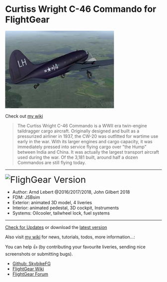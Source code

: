 # Curtiss Wright C-46 Commando for FlightGear
![C-46](https://raw.githubusercontent.com/SkybikeFG/c46/master/thumbnail.jpg)

Check out [my wiki](https://github.com/skybikefg/c46/wiki)


> The Curtiss Wright C-46 Commando is a WWII era twin-engine taildragger cargo aircraft. Originally designed and built as a pressurized airliner in 1937, the CW-20 was outfitted for wartime use early in the war. 
> With its larger engines and cargo capacity, it was immediately pressed into service flying cargo over "the Hump" between India and China. It was actually the largest transport aircraft used during the war.
> Of the 3,181 built, around half a dozen Commandos are still flying today.
________________________________________________________
<big><big><big><big>![F](http://wiki.flightgear.org/images/thumb/6/62/FlightGear_logo.png/100px-FlightGear_logo.png)lighGear Version</big></big></big></big>
* Author: Arnd Lebert @2016/2017/2018, John Gilbert 2018
* FDM: JSBsim
* Exterior: animated 3D model, 4 liveries
* Interior: animated pedestal, 3D cockpit, Instruments
* Systems: Oilcooler, tailwheel lock, fuel systems

__________________________________________________________

[Check for Updates](https://github.com/SkybikeFG/c46) or download the [latest version](https://github.com/SkybikeFG/c46/archive/master.zip)

Also visit [my wiki](https://github.com/skybikefg/c46/wiki) for news, tutorials, todos, more information...: 

You can help :+1: (by contributing your favourite liveries, sending nice screenshots or submitting bugs).
- [Github: SkybikeFG](https://github.com/skybikefg)
- [FlightGear Wiki](http://wiki.flightgear.org/User:Skybike)
- [FlightGear Forum](https://forum.flightgear.org/memberlist.php?mode=viewprofile&u=19886)
